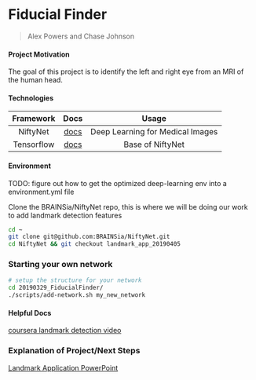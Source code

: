 # Fiducial Finder
> Alex Powers and Chase Johnson

#### Project Motivation
The goal of this project is to identify the left and right eye from an MRI of the human head.

#### Technologies
| Framework  |   Docs  | Usage |
| :-------:  | :------:| :----:|  
| NiftyNet   | [docs](https://niftynet.readthedocs.io/en/dev/) | Deep Learning for Medical Images| 
| Tensorflow | [docs](https://www.tensorflow.org/api_docs/python/tf)| Base of NiftyNet |  

#### Environment
TODO: figure out how to get the optimized deep-learning env into a environment.yml file

Clone the BRAINSia/NiftyNet repo, this is where we will be doing our work to add landmark detection features
```bash
cd ~
git clone git@github.com:BRAINSia/NiftyNet.git
cd NiftyNet && git checkout landmark_app_20190405

```

### Starting your own network
```bash
# setup the structure for your network
cd 20190329_FiducialFinder/
./scripts/add-network.sh my_new_network
```

#### Helpful Docs
[coursera landmark detection video](https://www.coursera.org/lecture/convolutional-neural-networks/landmark-detection-OkD3X)

### Explanation of Project/Next Steps
[Landmark Application PowerPoint](https://docs.google.com/presentation/d/14Jy9_Uk4HuA6hSIgpnmZBGoT7NCk1DFTTiyHCKAQTWE/edit?usp=sharing)
